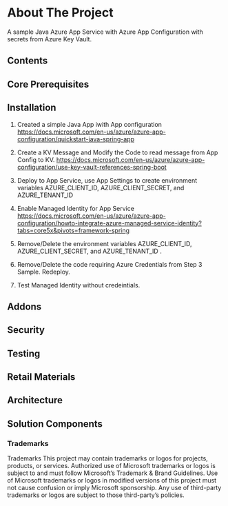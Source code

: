 <!-- ABOUT THE PROJECT -->
# About The Project

A sample Java Azure App Service with Azure App Configuration with secrets from Azure Key Vault.

## Contents

## Core Prerequisites

## Installation
1. Created a simple Java App iwith App configuration 
https://docs.microsoft.com/en-us/azure/azure-app-configuration/quickstart-java-spring-app 

2. Create a KV Message and Modify the Code to read message from App Config to KV.
https://docs.microsoft.com/en-us/azure/azure-app-configuration/use-key-vault-references-spring-boot

3. Deploy to App Service, use App Settings to create environment variables AZURE_CLIENT_ID, AZURE_CLIENT_SECRET, and AZURE_TENANT_ID


4. Enable Managed Identity for App Service
https://docs.microsoft.com/en-us/azure/azure-app-configuration/howto-integrate-azure-managed-service-identity?tabs=core5x&pivots=framework-spring

5. Remove/Delete the environment variables AZURE_CLIENT_ID, AZURE_CLIENT_SECRET, and AZURE_TENANT_ID . 
 
6. Remove/Delete the code requiring Azure Credentials from Step 3 Sample. Redeploy. 

7. Test Managed Identity without credeintials. 

## Addons

## Security

## Testing

## Retail Materials

## Architecture

## Solution Components

### Trademarks

Trademarks This project may contain trademarks or logos for projects, products, or services. Authorized use of Microsoft trademarks or logos is subject to and must follow Microsoft’s Trademark & Brand Guidelines. Use of Microsoft trademarks or logos in modified versions of this project must not cause confusion or imply Microsoft sponsorship. Any use of third-party trademarks or logos are subject to those third-party’s policies.
